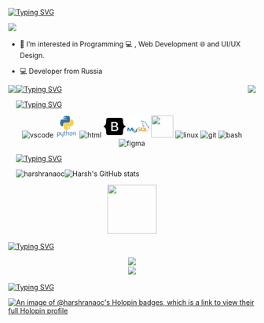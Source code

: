 [![Typing SVG](https://readme-typing-svg.demolab.com?font=Orbitron&weight=600&size=30&duration=4994&pause=1000&color=FFFFFF&center=true&vCenter=true&random=false&width=435&lines=Hello+Man%2C+I+am+qusteon)](https://git.io/typing-svg)


<img  src="https://tenor.com/ru/view/anime-girl-gif-8774559621982871168" width = 1000>



- 👀 I’m interested in Programming 💻 , Web Development 🌐 and UI/UX Design.

- 💻 Developer from Russia



<img align="left" src="https://octodex.github.com/images/grim-repo.jpg" height=250/>
<img align="right" src="https://octodex.github.com/images/grim-repo.jpg" height=250/>

[![Typing SVG](https://readme-typing-svg.demolab.com?font=Orbitron&weight=600&size=30&duration=4994&pause=1000&color=FFFFFF&center=true&vCenter=true&random=false&width=435&lines=qusteon+developement)](https://git.io/typing-svg)
<p align="center">
</a>
</a>
</p>


[![Typing SVG](https://readme-typing-svg.demolab.com?font=Orbitron&weight=300&size=35&duration=4994&pause=1000&color=FFFFFF&center=true&vCenter=true&random=false&width=435&lines=Languages+And+Tools+I+Use)](https://git.io/typing-svg)
<p align="center">
<img src="https://cdn.jsdelivr.net/gh/devicons/devicon/icons/vscode/vscode-original.svg" alt="vscode" width="45" height="45"/>
<img src="https://raw.githubusercontent.com/devicons/devicon/master/icons/python/python-original-wordmark.svg" alt="python" width="45" height="45" />
<img src="https://cdn.jsdelivr.net/gh/devicons/devicon/icons/html5/html5-original.svg" alt="html" width="45" height="45"/>
<img src="https://raw.githubusercontent.com/devicons/devicon/master/icons/bootstrap/bootstrap-plain.svg" alt="bootstrap" width="45" height="45" />
<img src="https://raw.githubusercontent.com/devicons/devicon/master/icons/mysql/mysql-original-wordmark.svg" alt="mysql" width="45" height="45" />
<img src="https://cdn.jsdelivr.net/gh/devicons/devicon/icons/amazonwebservices/amazonwebservices-plain-wordmark.svg" width="45" height="45"/>
<img src="https://cdn.jsdelivr.net/gh/devicons/devicon/icons/linux/linux-original.svg" alt="linux" width="45" height="45"/>       
<img src="https://cdn.jsdelivr.net/gh/devicons/devicon/icons/git/git-original.svg" alt="git" width="45" height="45"/>
<img src="https://cdn.jsdelivr.net/gh/devicons/devicon/icons/bash/bash-original.svg" alt="bash" width="45" height="45"/>
<img src="https://cdn.jsdelivr.net/gh/devicons/devicon/icons/figma/figma-original.svg" alt="figma" width="45" height="45"/>   
</p>

[![Typing SVG](https://readme-typing-svg.demolab.com?font=Orbitron&weight=600&size=35&duration=4994&pause=1000&color=FFFFFF&center=true&vCenter=true&random=false&width=435&lines=My+Statistics)](https://git.io/typing-svg)

<img align="left" src="https://github-readme-stats.vercel.app/api/top-langs?username=harshranaoc&theme=dark&show_icons=true&locale=en&layout=compact" alt="harshranaoc" />

![Harsh's GitHub stats](https://github-readme-stats.vercel.app/api?username=HarshRanaOC&theme=dark&show_icons=true)



<p align="center">
<img src="https://media.tenor.com/0ENB5HuTH0gAAAAi/trophy-beker.gif"  width="100px" height="100px"></p>

[![Typing SVG](https://readme-typing-svg.demolab.com?font=Fira+Code&size=200&pause=1000&color=00D0F7&center=true&vCenter=true&random=false&width=4000&height=300&lines=My+Trophies)](https://git.io/typing-svg)

<div align="center">
<img src="https://github-profile-trophy.vercel.app/?username=HarshRanaOC&theme=dark&no-bg=true&no-frame=true&row=1&column=4&title=MultiLanguage,Commits,Followers,PullRequest">
 </div>
 <div align="center">
<img src="https://github-profile-trophy.vercel.app/?username=trinib&theme=dark&no-bg=true&no-frame=true&row=1&column=4&title=Repositories,Issues,Organizations,Stars">
 </div>


[![Typing SVG](https://readme-typing-svg.demolab.com?font=Fira+Code&size=200&pause=1000&color=00D0F7&center=true&vCenter=true&random=false&width=4000&height=300&lines=My+Badges)](https://git.io/typing-svg)

[![An image of @harshranaoc's Holopin badges, which is a link to view their full Holopin profile](https://holopin.me/harshranaoc)](https://holopin.io/@harshranaoc)


